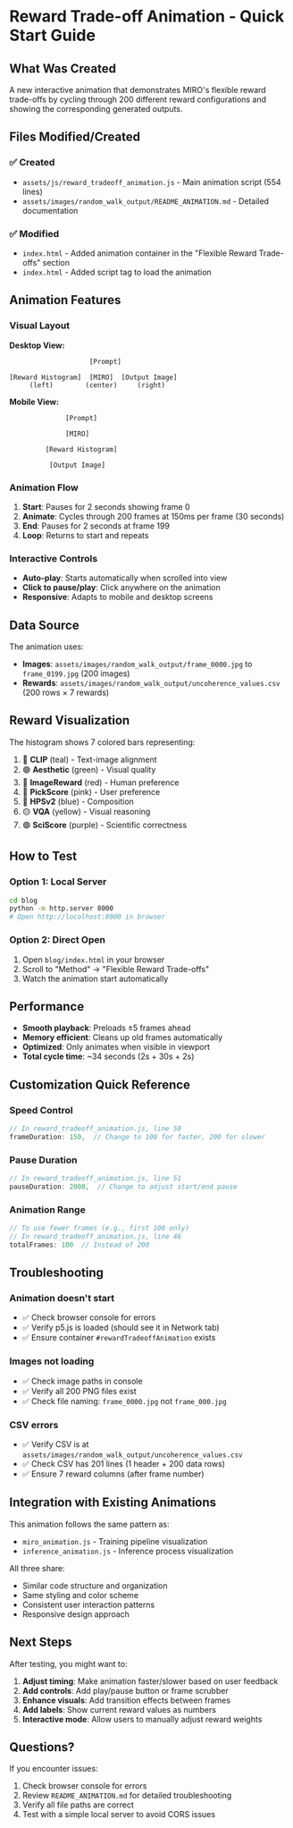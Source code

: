 # Reward Trade-off Animation - Quick Start Guide

## What Was Created

A new interactive animation that demonstrates MIRO's flexible reward trade-offs by cycling through 200 different reward configurations and showing the corresponding generated outputs.

## Files Modified/Created

### ✅ Created
- `assets/js/reward_tradeoff_animation.js` - Main animation script (554 lines)
- `assets/images/random_walk_output/README_ANIMATION.md` - Detailed documentation

### ✅ Modified
- `index.html` - Added animation container in the "Flexible Reward Trade-offs" section
- `index.html` - Added script tag to load the animation

## Animation Features

### Visual Layout

**Desktop View:**
```
                    [Prompt]
                    
[Reward Histogram]  [MIRO]  [Output Image]
     (left)        (center)     (right)
```

**Mobile View:**
```
              [Prompt]
              
              [MIRO]
              
         [Reward Histogram]
         
          [Output Image]
```

### Animation Flow

1. **Start**: Pauses for 2 seconds showing frame 0
2. **Animate**: Cycles through 200 frames at 150ms per frame (30 seconds)
3. **End**: Pauses for 2 seconds at frame 199
4. **Loop**: Returns to start and repeats

### Interactive Controls

- **Auto-play**: Starts automatically when scrolled into view
- **Click to pause/play**: Click anywhere on the animation
- **Responsive**: Adapts to mobile and desktop screens

## Data Source

The animation uses:
- **Images**: `assets/images/random_walk_output/frame_0000.jpg` to `frame_0199.jpg` (200 images)
- **Rewards**: `assets/images/random_walk_output/uncoherence_values.csv` (200 rows × 7 rewards)

## Reward Visualization

The histogram shows 7 colored bars representing:
1. 🔵 **CLIP** (teal) - Text-image alignment
2. 🟢 **Aesthetic** (green) - Visual quality
3. 🔴 **ImageReward** (red) - Human preference
4. 🌸 **PickScore** (pink) - User preference
5. 🔵 **HPSv2** (blue) - Composition
6. 🟡 **VQA** (yellow) - Visual reasoning
7. 🟣 **SciScore** (purple) - Scientific correctness

## How to Test

### Option 1: Local Server
```bash
cd blog
python -m http.server 8000
# Open http://localhost:8000 in browser
```

### Option 2: Direct Open
1. Open `blog/index.html` in your browser
2. Scroll to "Method" → "Flexible Reward Trade-offs"
3. Watch the animation start automatically

## Performance

- **Smooth playback**: Preloads ±5 frames ahead
- **Memory efficient**: Cleans up old frames automatically
- **Optimized**: Only animates when visible in viewport
- **Total cycle time**: ~34 seconds (2s + 30s + 2s)

## Customization Quick Reference

### Speed Control
```javascript
// In reward_tradeoff_animation.js, line 50
frameDuration: 150,  // Change to 100 for faster, 200 for slower
```

### Pause Duration
```javascript
// In reward_tradeoff_animation.js, line 51
pauseDuration: 2000,  // Change to adjust start/end pause
```

### Animation Range
```javascript
// To use fewer frames (e.g., first 100 only)
// In reward_tradeoff_animation.js, line 46
totalFrames: 100  // Instead of 200
```

## Troubleshooting

### Animation doesn't start
- ✅ Check browser console for errors
- ✅ Verify p5.js is loaded (should see it in Network tab)
- ✅ Ensure container `#rewardTradeoffAnimation` exists

### Images not loading
- ✅ Check image paths in console
- ✅ Verify all 200 PNG files exist
- ✅ Check file naming: `frame_0000.jpg` not `frame_000.jpg`

### CSV errors
- ✅ Verify CSV is at `assets/images/random_walk_output/uncoherence_values.csv`
- ✅ Check CSV has 201 lines (1 header + 200 data rows)
- ✅ Ensure 7 reward columns (after frame number)

## Integration with Existing Animations

This animation follows the same pattern as:
- `miro_animation.js` - Training pipeline visualization
- `inference_animation.js` - Inference process visualization

All three share:
- Similar code structure and organization
- Same styling and color scheme
- Consistent user interaction patterns
- Responsive design approach

## Next Steps

After testing, you might want to:
1. **Adjust timing**: Make animation faster/slower based on user feedback
2. **Add controls**: Add play/pause button or frame scrubber
3. **Enhance visuals**: Add transition effects between frames
4. **Add labels**: Show current reward values as numbers
5. **Interactive mode**: Allow users to manually adjust reward weights

## Questions?

If you encounter issues:
1. Check browser console for errors
2. Review `README_ANIMATION.md` for detailed troubleshooting
3. Verify all file paths are correct
4. Test with a simple local server to avoid CORS issues

